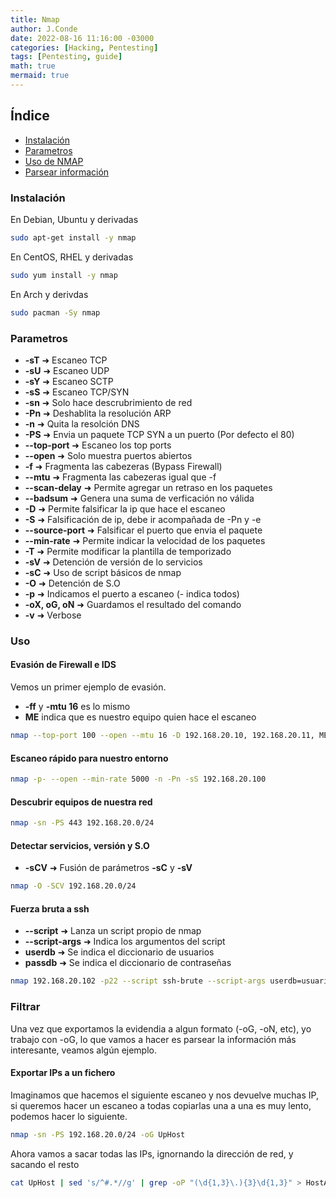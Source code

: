 ```yaml
---
title: Nmap 
author: J.Conde
date: 2022-08-16 11:16:00 -03000 
categories: [Hacking, Pentesting]
tags: [Pentesting, guide]
math: true
mermaid: true
---
```


## Índice
- [Instalación](#instalación)
- [Parametros](#parametros)
- [Uso de NMAP](#uso)
- [Parsear información](#filtrar)

### Instalación
En Debian, Ubuntu y derivadas
```bash
sudo apt-get install -y nmap
```
En CentOS, RHEL y derivadas
```bash
sudo yum install -y nmap
```
En Arch y derivdas
```bash
sudo pacman -Sy nmap
```

### Parametros
- **-sT** ➜ Escaneo TCP
- **-sU** ➜ Escaneo UDP
- **-sY** ➜ Escaneo SCTP
- **-sS** ➜ Escaneo TCP/SYN
- **-sn** ➜ Solo hace descrubrimiento de red
- **-Pn** ➜ Deshablita la resolución ARP
- **-n** ➜ Quita la resolción DNS
- **-PS** ➜ Envia un paquete TCP SYN a un puerto (Por defecto el 80)
- **\--top-port** ➜ Escaneo los top ports 
- **\--open** ➜ Solo muestra puertos abiertos
- **-f** ➜ Fragmenta las cabezeras (Bypass Firewall)
- **\--mtu** ➜ Fragmenta las cabezeras igual que -f
- **\--scan-delay** ➜ Permite agregar un retraso en los paquetes
- **\--badsum** ➜ Genera una suma de verficación no válida
- **-D** ➜ Permite falsificar la ip que hace el escaneo 
- **-S** ➜ Falsificación de ip, debe ir acompañada de -Pn y -e 
- **\--source-port** ➜ Falsificar el puerto que envia el paquete
- **\--min-rate** ➜ Permite indicar la velocidad de los paquetes
- **-T** ➜ Permite modificar la plantilla de temporizado 
- **-sV** ➜ Detención de versión de lo servicios
- **-sC** ➜ Uso de script básicos de nmap 
- **-O** ➜ Detención de S.O 
- **-p** ➜ Indicamos el puerto a escaneo (- indica todos)
- **-oX, oG, oN** ➜ Guardamos el resultado del comando
- **-v** ➜ Verbose

###  Uso 

#### Evasión de Firewall e IDS
Vemos un primer ejemplo de evasión. 
- **-ff** y **-mtu 16** es lo mismo
- **ME** indica que es nuestro equipo quien hace el escaneo 

```bash
nmap --top-port 100 --open --mtu 16 -D 192.168.20.10, 192.168.20.11, ME -sS -n -Pn 192.168.20.100
```
#### Escaneo rápido para nuestro entorno 

```bash 
nmap -p- --open --min-rate 5000 -n -Pn -sS 192.168.20.100
```
#### Descubrir equipos de nuestra red

```bash 
nmap -sn -PS 443 192.168.20.0/24
```
#### Detectar servicios, versión y S.O
- **-sCV** ➜ Fusión de parámetros **-sC** y **-sV**

```bash 
nmap -O -SCV 192.168.20.0/24
```

#### Fuerza bruta a ssh 
- **\--script** ➜ Lanza un script propio de nmap
-  **\--script-args** ➜ Indica los argumentos del script
- **userdb** ➜ Se indica el diccionario de usuarios
- **passdb** ➜ Se indica el diccionario de contraseñas

```bash 
nmap 192.168.20.102 -p22 --script ssh-brute --script-args userdb=usuarios.txt,passdb=pass.txt
```

### Filtrar
Una vez que exportamos la evidendia a algun formato (-oG, -oN, etc), yo trabajo con -oG, lo que vamos
a hacer es parsear la información más interesante, veamos algún ejemplo.

#### Exportar IPs a un fichero 
Imaginamos que hacemos el siguiente escaneo y nos devuelve muchas IP, si queremos hacer un escaneo a todas 
copiarlas una a una es muy lento, podemos hacer lo siguiente.

```bash 
nmap -sn -PS 192.168.20.0/24 -oG UpHost
```

Ahora vamos a sacar todas las IPs, ignornando la dirección de red, y sacando el resto 

```bash 
cat UpHost | sed 's/^#.*//g' | grep -oP "(\d{1,3}\.){3}\d{1,3}" > HostActivos
```
